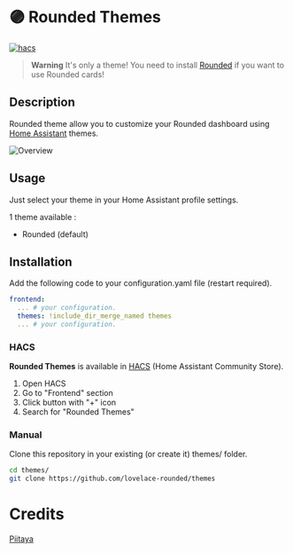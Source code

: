 # 🟣 Rounded Themes

[![hacs][hacs-badge]][hacs-url]

> **Warning**
> It's only a theme! You need to install [Rounded][rounded] if you want to use Rounded cards!

## Description

Rounded theme allow you to customize your Rounded dashboard using [Home Assistant][home-assistant] themes.

![Overview](tbd)

## Usage

Just select your theme in your Home Assistant profile settings.

1 theme available :

-   Rounded (default)

## Installation

Add the following code to your configuration.yaml file (restart required).

```yaml
frontend:
  ... # your configuration.
  themes: !include_dir_merge_named themes
  ... # your configuration.
```

### HACS

**Rounded Themes** is available in [HACS][hacs] (Home Assistant Community Store).

1. Open HACS
2. Go to "Frontend" section
3. Click button with "+" icon
4. Search for "Rounded Themes"

### Manual

Clone this repository in your existing (or create it) themes/ folder.

```sh
cd themes/
git clone https://github.com/lovelace-rounded/themes
```

# Credits

[Piitaya](https://github.com/piitaya)

<!-- Badges -->

[hacs-url]: https://github.com/hacs/integration
[hacs-badge]: https://img.shields.io/badge/hacs-default-orange.svg?style=flat-square

<!-- References -->

[home-assistant]: https://www.home-assistant.io/
[home-assitant-theme-docs]: https://www.home-assistant.io/integrations/frontend/#defining-themes
[hacs]: https://hacs.xyz
[rounded]: https://github.com/lovelace-rounded/ui